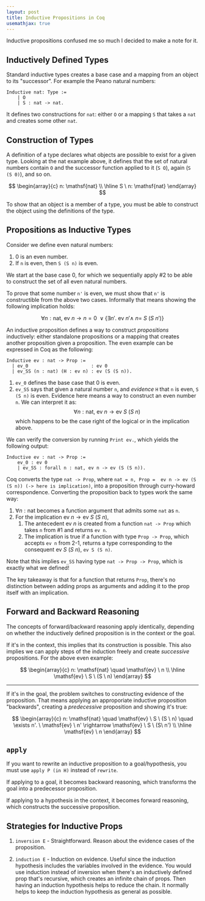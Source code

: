 ```yaml
---
layout: post
title: Inductive Propositions in Coq
usemathjax: true
---
```


Inductive propositions confused me so much I decided to make a note for it.

## Inductively Defined Types

Standard inductive types creates a base case and a mapping from an object to its "successor". For example the Peano natural numbers:

```coq
Inductive nat: Type :=
    | O
    | S : nat -> nat.
```
It defines two constructions for `nat`: either `O` or a mapping `S` that takes a `nat` and creates some other `nat`.

## Construction of Types

A definition of a type declares what objects are possible to exist for a given type. Looking at the nat example above, it defines that the set of natural numbers contain `O` and the successor function applied to it (`S O`), again (`S (S 0)`), and so on.

$$
\begin{array}{c}
  n: \mathsf{nat} \\
  \hline
  S \ n: \mathsf{nat}
\end{array}
$$

To show that an object is a member of a type, you must be able to construct the object using the definitions of the type.

## Propositions as Inductive Types

Consider we define even natural numbers:

1. 0 is an even number.
2. If `n` is even, then `S (S n)` is even.

We start at the base case 0, for which we sequentially apply #2 to 
be able to construct the set of all even natural numbers.

To prove that some number `n'` is even, we must show that `n'` is constructible from the above two cases. Informally that means showing the following implication holds:

$$
\forall n: \mathsf{nat}, \ \mathsf{ev} \ n \rightarrow n = 0 \ \vee 
\{ \exists n'. \ \mathsf{ev} \ n' \wedge \ n = \ S \ (S\  n') \}
$$

An inductive proposition defines a way to construct *propositions* inductively: either standalone propositions or a mapping that creates another proposition given a proposition. The even example can be expressed in Coq as the following:

```coq
Inductive ev : nat -> Prop :=
  | ev_0                       : ev 0
  | ev_SS (n : nat) (H : ev n) : ev (S (S n)).
```

1. `ev_0` defines the base case that 0 is even.
2. `ev_SS` says that given a natural number `n`, and *evidence* `H` that `n` is even, `S (S n)` is even. Evidence here means a way to construct an even number `n`. We can interpret it as:
    $$
    \forall n: \mathsf{nat}, \ \mathsf{ev} \ n \rightarrow \mathsf{ev} \ S \ (S \ n)
    $$
    which happens to be the case right of the logical or in the implication above.

We can verify the conversion by running `Print ev.`, which yields the following output:
```coq
Inductive ev : nat -> Prop := 
    ev_0 : ev 0 
    | ev_SS : forall n : nat, ev n -> ev (S (S n)).
```

Coq converts the type `nat -> Prop`, where `nat = n, Prop =  ev n -> ev (S (S n)) (-> here is implication)`, into a proposition through curry-howard correspondence. Converting the proposition back to types work the same way:

1. $\forall n: \mathsf{nat}$ becomes a function argument that admits some `nat` as `n`.
2. For the implication $\mathsf{ev} \ n \rightarrow \mathsf{ev} \ S \ (S \ n)$,
    1. The antecedent $\mathsf{ev} \ n$ is created from a function `nat -> Prop` which takes `n` from #1 and returns `ev n`.
    2. The implication is true if a function with type `Prop -> Prop`, which accepts `ev n` from 2-1, returns a type corresponding to the consequent $\mathsf{ev} \ S \ (S \ n)$, `ev S (S n)`.

Note that this implies `ev_SS` having type `nat -> Prop -> Prop`, which is exactly what we defined!

The key takeaway is that for a function that returns `Prop`, there's no distinction between adding props as arguments and adding it to the prop itself with an implication.

## Forward and Backward Reasoning

The concepts of forward/backward reasoning apply identically, depending on whether the inductively defined proposition is in the context or the goal.

If it's in the context, this implies that its construction is possible. This also implies we can apply steps of the induction freely and create *successive* propositions. For the above even example:

$$
\begin{array}{c}
  n: \mathsf{nat} \quad \mathsf{ev} \ n \\
  \hline
  \mathsf{ev} \ S \ (S \ n)
\end{array}
$$

----

If it's in the goal, the problem switches to constructing evidence of the proposition. That means applying an approporiate inductive proposition "backwards", creating a *predecessive* proposition and showing it's true:

$$
\begin{array}{c}
  n: \mathsf{nat} \quad \mathsf{ev} \ S \ (S \ n) \quad \exists n'. \ \mathsf{ev} \ n' \rightarrow \mathsf{ev} \ S \ (S\  n') \\
  \hline
  \mathsf{ev} \ n
\end{array}
$$

## `apply`

If you want to rewrite an inductive proposition to a goal/hypothesis, you must use `apply P (in H)` instead of `rewrite`.

If applying to a goal, it becomes backward reasoning, which transforms the goal into a predecessor proposition.

If applying to a hypothesis in the context, it becomes forward reasoning, which constructs the successive proposition.

## Strategies for Inductive Props

1. `inversion E` - Straightforward. Reason about the evidence cases of the proposition.

2. `induction E` - Induction on evidence. Useful since the induction hypothesis includes the variables involved in the evidence. You would use induction instead of inversion when there's an inductively defined prop that's recursive, which creates an infinite chain of props. Then having an induction hypothesis helps to reduce the chain. It normally helps to keep the induction hypothesis as general as possible.
